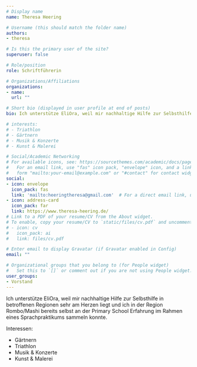 ```yaml
---
# Display name
name: Theresa Heering

# Username (this should match the folder name)
authors:
- theresa

# Is this the primary user of the site?
superuser: false

# Role/position
role: Schriftführerin

# Organizations/Affiliations
organizations:
- name: 
  url: ""

# Short bio (displayed in user profile at end of posts)
bio: Ich unterstütze EliOra, weil mir nachhaltige Hilfe zur Selbsthilfe in betroffenen Regionen sehr am Herzen liegt.

# interests:
# - Triathlon
# - Gärtnern
# - Musik & Konzerte
# - Kunst & Malerei

# Social/Academic Networking
# For available icons, see: https://sourcethemes.com/academic/docs/page-builder/#icons
#   For an email link, use "fas" icon pack, "envelope" icon, and a link in the
#   form "mailto:your-email@example.com" or "#contact" for contact widget.
social:
- icon: envelope
  icon_pack: fas
  link: 'mailto:heeringtheresa@gmail.com'  # For a direct email link, use "mailto:test@example.org".
- icon: address-card
  icon_pack: far
  link: https://www.theresa-heering.de/
# Link to a PDF of your resume/CV from the About widget.
# To enable, copy your resume/CV to `static/files/cv.pdf` and uncomment the lines below.
# - icon: cv
#   icon_pack: ai
#   link: files/cv.pdf

# Enter email to display Gravatar (if Gravatar enabled in Config)
email: ""

# Organizational groups that you belong to (for People widget)
#   Set this to `[]` or comment out if you are not using People widget.
user_groups:
- Vorstand
---
```


Ich unterstütze EliOra, weil mir nachhaltige Hilfe zur Selbsthilfe in betroffenen Regionen sehr am Herzen liegt und ich in der Region Rombo/Mashi bereits selbst an der Primary School Erfahrung im Rahmen eines Sprachpraktikums sammeln konnte.

Interessen:
- Gärtnern
- Triathlon
- Musik & Konzerte
- Kunst & Malerei
